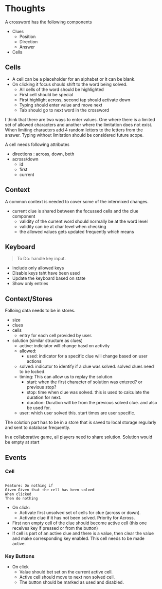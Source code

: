 # Thoughts

A crossword has the following components

- Clues
  - Position
  - Direction
  - Answer
- Cells

## Cells

- A cell can be a placeholder for an alphabet or it can be blank.
- On clicking it focus should shift to the word being solved.
  - All cells of the word should be highlighted
  - First cell should be special
  - First highlight across, second tap should activate down
  - Typing should enter value and move next
  - Tab should go to next word in the crossword

I think that there are two ways to enter values. One where there is a limited set of allowed characters and another where the limitation does not exist. When limiting characters add 4 random letters to the letters from the answer. Typing without limitation should be considered future scope.

A cell needs following attributes

- directions : across, down, both
- across/down
  - id
  - first
  - current

## Context

A common context is needed to cover some of the intermixed changes.

- current clue is shared between the focussed cells and the clue component
  - validity of the current word should normally be at the word level
  - validity can be at char level when checking
  - the allowed values gets updated frequently which means

## Keyboard

> To Do: handle key input.

- Include only allowed keys
- Disable keys taht have been used
- Update the keyboard based on state
- Show only entries

## Context/Stores

Folloing data needs to be in stores.

- size
- clues
- cells
  - entry for each cell provided by user.
- solution (similar structure as clues)
  - active: indiciator will change basd on activity
  - allowed:
    - used: indicator for a specific clue will change based on user actions
  - solved: indicator to identify if a clue was solved. solved clues need to be locked.
  - timing: This can allow us to replay the solution
    - start: when the first character of solution was entered? or previous stop?
    - stop: time when clue was solved. this is used to calculate the duration for next.
    - duration: Duration will be from the previous solved clue. and also be used for.
  - user: which user solved this. start times are user specific.

The solution part has to be in a store that is saved to local storage regularly and sent to database frequently.

In a collaborative game, all players need to share solution. Solution would be empty at start

## Events

### Cell

```sc

Feature: Do nothing if
Given Given that the cell has been solved
When clicked
Then do nothing
```

- On click:
  - Activate first unsolved set of cells for clue (across or down).
  - Activate clue if it has not been solved. Priority for Across.
- First non empty cell of the clue should become active cell (this one receives key if pressed or from the button)
- If cell is part of an active clue and there is a value, then clear the value and make corresponding key enabled. This cell needs to be made active.

### Key Buttons

- On click
  - Value should bet set on the current active cell.
  - Active cell should move to next non solved cell.
  - The button should be marked as used and disabled.
